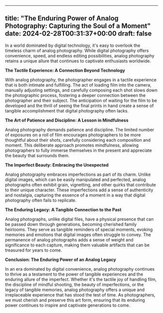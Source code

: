 
---
title: "The Enduring Power of Analog Photography: Capturing the Soul of a Moment"
date: 2024-02-28T00:31:37+00:00
draft: false
---

In a world dominated by digital technology, it's easy to overlook the timeless charm of analog photography. While digital photography offers convenience, speed, and endless editing possibilities, analog photography retains a unique allure that continues to captivate enthusiasts worldwide.

**The Tactile Experience: A Connection Beyond Technology**

With analog photography, the photographer engages in a tactile experience that is both intimate and fulfilling. The act of loading film into the camera, manually adjusting settings, and carefully composing each shot slows down the photographic process, fostering a deeper connection between the photographer and their subject. The anticipation of waiting for the film to be developed and the thrill of seeing the final prints in hand create a sense of tangible accomplishment that digital photography often lacks.

**The Art of Patience and Discipline: A Lesson in Mindfulness**

Analog photography demands patience and discipline. The limited number of exposures on a roll of film encourages photographers to be more thoughtful about their shots, carefully considering each composition and moment. This deliberate approach promotes mindfulness, allowing photographers to fully immerse themselves in the present and appreciate the beauty that surrounds them.

**The Imperfect Beauty: Embracing the Unexpected**

Analog photography embraces imperfections as part of its charm. Unlike digital images, which can be easily manipulated and perfected, analog photographs often exhibit grain, vignetting, and other quirks that contribute to their unique character. These imperfections add a sense of authenticity and nostalgia, capturing the essence of a moment in a way that digital photography often fails to replicate.

**The Enduring Legacy: A Tangible Connection to the Past**

Analog photographs, unlike digital files, have a physical presence that can be passed down through generations, becoming cherished family heirlooms. They serve as tangible reminders of special moments, evoking memories and emotions that digital images often struggle to convey. The permanence of analog photographs adds a sense of weight and significance to each capture, making them valuable artifacts that can be treasured for years to come.

**Conclusion: The Enduring Power of an Analog Legacy**

In an era dominated by digital convenience, analog photography continues to thrive as a testament to the power of tangible experiences and the enduring allure of the imperfect. Whether it's the tactile joy of handling film, the discipline of mindful shooting, the beauty of imperfections, or the legacy of tangible memories, analog photography offers a unique and irreplaceable experience that has stood the test of time. As photographers, we must cherish and preserve this art form, ensuring that its enduring power continues to inspire and captivate generations to come.